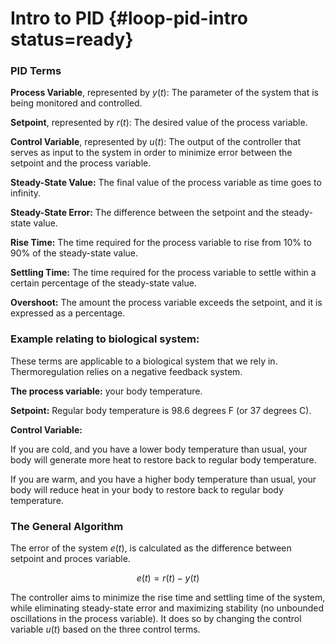 # Intro to PID {#loop-pid-intro status=ready}

### PID Terms

**Process Variable**, represented by $y(t)$: The parameter of the system that is being monitored and controlled.
 
 
**Setpoint**, represented by $r(t)$: The desired value of the process variable.
 
 
**Control Variable**, represented by $u(t)$: The output of the controller that serves as input to the system in order to minimize error between the setpoint and the process variable.
 
 
**Steady-State Value:** The final value of the process variable as time goes to infinity.
 
 
**Steady-State Error:** The difference between the setpoint and the steady-state value.
 
 
**Rise Time:** The time required for the process variable to rise from 10% to 90% of the steady-state value.
 
 
**Settling Time:** The time required for the process variable to settle within a certain percentage of the steady-state value.
 
 
**Overshoot:** The amount the process variable exceeds the setpoint, and it is expressed as a percentage.
 
 
### Example relating to biological system:
 
These terms are applicable to a biological system that we rely in. Thermoregulation relies on a negative feedback system.
 
**The process variable:** your body temperature.
 
**Setpoint:** Regular body temperature is 98.6 degrees F (or 37 degrees C).
 
**Control Variable:**
 
If you are cold, and you have a lower body temperature than usual, your body will generate more heat to restore back to regular body temperature.
 
If you are warm, and you have a higher body temperature than usual, your body will reduce heat in your body to restore back to regular body temperature.
 
### The General Algorithm
 
The error of the system $e(t)$, is calculated as the difference between setpoint and proces variable.
 
$$ e(t) = r(t) - y(t)$$
 
The controller aims to minimize the rise time and settling time of the system, while eliminating steady-state error and maximizing stability (no unbounded oscillations in the process variable). It does so by changing the control variable $u(t)$ based on the three control terms.
